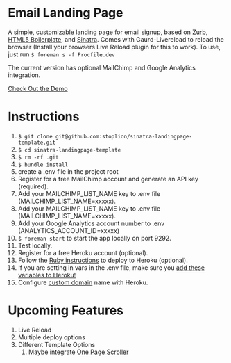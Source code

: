 Email Landing Page
============

A simple, customizable landing page for email signup, based on [Zurb](https://github.com/twitter/bootstrap), [HTML5 Boilerplate](https://github.com/h5bp/html5-boilerplate), and [Sinatra](https://github.com/sinatra/sinatra). Comes with Gaurd-Livereload to reload the browser (Install your browsers Live Reload plugin for this to work). To use, just run `$ foreman s -f Procfile.dev`

The current version has optional MailChimp and Google Analytics integration.

[Check Out the Demo](http://sinatra-email-landingpage.herokuapp.com/)

# Instructions

1. `$ git clone git@github.com:stoplion/sinatra-landingpage-template.git`
1. `$ cd sinatra-landingpage-template`
1. `$ rm -rf .git`
1. `$ bundle install`
1. create a .env file in the project root
1. Register for a free MailChimp account and generate an API key (required).
1. Add your MAILCHIMP_LIST_NAME key to .env file (MAILCHIMP_LIST_NAME=xxxxx).
1. Add your MAILCHIMP_LIST_NAME key to .env file (MAILCHIMP_LIST_NAME=xxxxx).
1. Add your Google Analytics account number to .env (ANALYTICS_ACCOUNT_ID=xxxxx)
1. `$ foreman start` to start the app locally on port 9292.
1. Test locally.
1. Register for a free Heroku account (optional).
1. Follow the [Ruby instructions](https://devcenter.heroku.com/articles/ruby) to deploy to Heroku (optional).
1. If you are setting in vars in the .env file, make sure you [add these variables to Heroku!](https://devcenter.heroku.com/articles/config-vars)
1. Configure [custom domain](https://devcenter.heroku.com/articles/custom-domains) name with Heroku.


# Upcoming Features
1. Live Reload
1. Multiple deploy options
1. Different Template Options
	1. Maybe integrate [One Page Scroller](http://www.thepetedesign.com/demos/onepage_scroll_demo.html)
